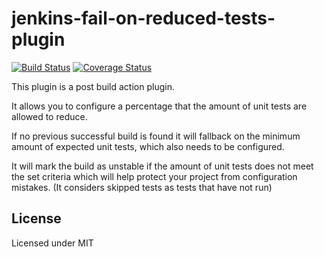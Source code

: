 # jenkins-fail-on-reduced-tests-plugin 
[![Build Status](https://travis-ci.org/nurk/jenkins-fail-on-reduced-tests-plugin.svg?branch=master)](https://travis-ci.org/nurk/jenkins-fail-on-reduced-tests-plugin) [![Coverage Status](https://coveralls.io/repos/github/nurk/jenkins-fail-on-reduced-tests-plugin/badge.svg?branch=master)](https://coveralls.io/github/nurk/jenkins-fail-on-reduced-tests-plugin?branch=master)

This plugin is a post build action plugin.

It allows you to configure a percentage that the amount of unit tests are allowed to reduce.

If no previous successful build is found it will fallback on the minimum amount of expected unit tests, which also needs to be configured.

It will mark the build as unstable if the amount of unit tests does not meet the set criteria which will help protect your project from configuration mistakes.
(It considers skipped tests as tests that have not run)


## License

Licensed under MIT
